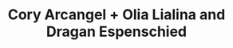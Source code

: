 ---
ee_id_show: '2237'
site: '1'
type: '5'
title: Cory Arcangel + Olia Lialina and Dragan Espenschied
url: cory-arcangel-olia-lialina-and-dragan-espenschied
year: '2008'
venue: And / Or Gallery
state_country: Dallas
pitch: "<p>.. a summer show in Texas with Olia Lialina and Dragan Espenschied! Yes!</p>"
ps: ''
imgs: and-or-tx-2008-06-24-install-database-ps.jpg,and-or-tx-2008-06-19-install-database-ps.jpg,and-or-tx-2008-06-22-install-database-ps.jpg,and-or-tx-2008-06-23-install-database-ps.jpg,and-or-tx-2008-06-1-install-database-ih.jpg,and-or-tx-2008-06-26-install-database-ps.jpg,and-or-tx-2008-06-29-install-database-ps.jpg
things: "[157] 2006-002 Untitled Translation Exercise - 2006-002-untitled-translation-exercise,[171]
  2007-045 The Bruce Springsteen Born to Run Glockenspiel Addendum (CD ROM) - 2007-045-bruce-springsteen-glockenspiel-addendum"
layout: shows
---